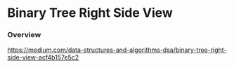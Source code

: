 # Binary Tree Right Side View

### Overview

https://medium.com/data-structures-and-algorithms-dsa/binary-tree-right-side-view-acf4b157e5c2
